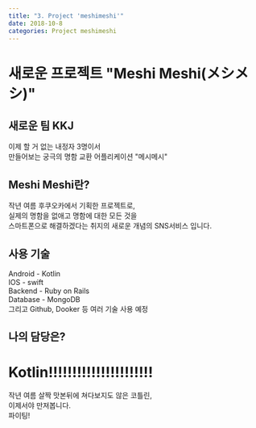 ```yaml
---
title: "3. Project 'meshimeshi'"
date: 2018-10-8
categories: Project meshimeshi
---
```


# 새로운 프로젝트 "Meshi Meshi(メシメシ)"

새로운 팀 KKJ
-
이제 할 거 없는 내정자 3명이서  
만들어보는 궁극의 명함 교환 어플리케이션 "메시메시"  

Meshi Meshi란?
-
작년 여름 후쿠오카에서 기획한 프로젝트로,  
실제의 명함을 없애고 명함에 대한 모든 것을  
스마트폰으로 해결하겠다는 취지의 새로운 개념의 SNS서비스 입니다.  

사용 기술
-
Android - Kotlin  
IOS     - swift  
Backend - Ruby on Rails  
Database - MongoDB  
그리고 Github, Dooker 등 여러 기술 사용 예정

나의 담당은?
-
Kotlin!!!!!!!!!!!!!!!!!!!!!!
=
작년 여름 살짝 맛본뒤에 쳐다보지도 않은 코틀린,  
이제서야 만져봅니다.  
파이팅!
